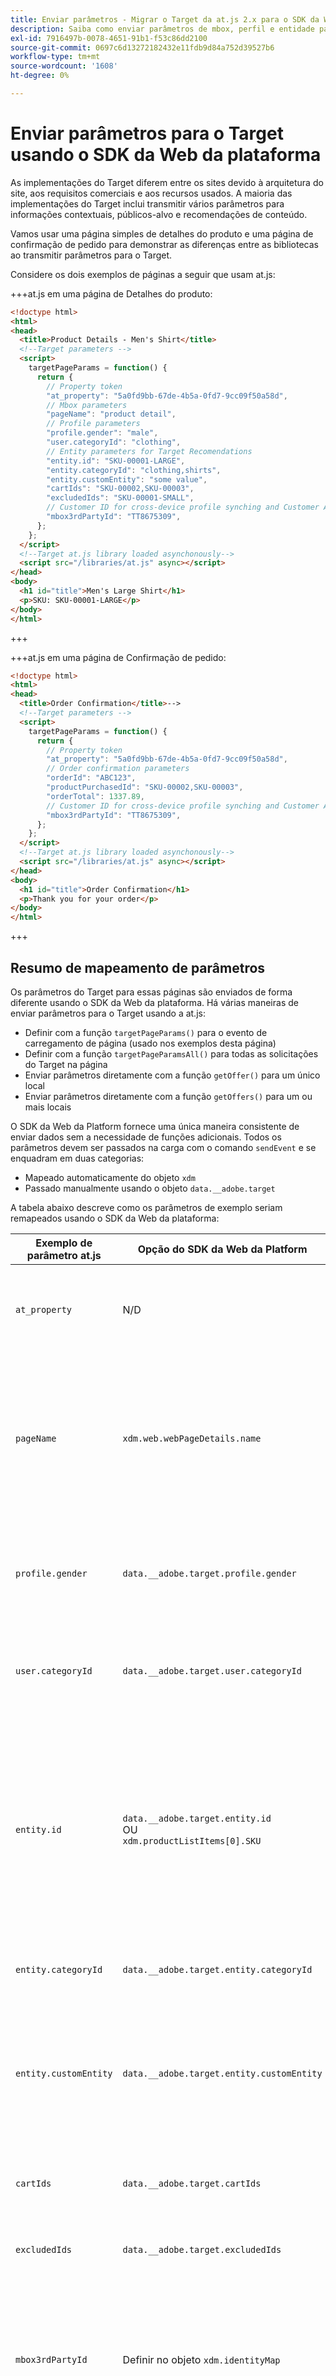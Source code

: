 ```yaml
---
title: Enviar parâmetros - Migrar o Target da at.js 2.x para o SDK da Web
description: Saiba como enviar parâmetros de mbox, perfil e entidade para o Adobe Target usando o SDK da Web do Experience Platform.
exl-id: 7916497b-0078-4651-91b1-f53c86dd2100
source-git-commit: 0697c6d13272182432e11fdb9d84a752d39527b6
workflow-type: tm+mt
source-wordcount: '1608'
ht-degree: 0%

---
```


# Enviar parâmetros para o Target usando o SDK da Web da plataforma

As implementações do Target diferem entre os sites devido à arquitetura do site, aos requisitos comerciais e aos recursos usados. A maioria das implementações do Target inclui transmitir vários parâmetros para informações contextuais, públicos-alvo e recomendações de conteúdo.

Vamos usar uma página simples de detalhes do produto e uma página de confirmação de pedido para demonstrar as diferenças entre as bibliotecas ao transmitir parâmetros para o Target.

Considere os dois exemplos de páginas a seguir que usam at.js:

+++at.js em uma página de Detalhes do produto:

```HTML
<!doctype html>
<html>
<head>
  <title>Product Details - Men's Shirt</title>
  <!--Target parameters -->
  <script>
    targetPageParams = function() {
      return {
        // Property token
        "at_property": "5a0fd9bb-67de-4b5a-0fd7-9cc09f50a58d",
        // Mbox parameters
        "pageName": "product detail",
        // Profile parameters
        "profile.gender": "male",
        "user.categoryId": "clothing",
        // Entity parameters for Target Recomendations
        "entity.id": "SKU-00001-LARGE",
        "entity.categoryId": "clothing,shirts",
        "entity.customEntity": "some value",
        "cartIds": "SKU-00002,SKU-00003",
        "excludedIds": "SKU-00001-SMALL",
        // Customer ID for cross-device profile synching and Customer Attributes
        "mbox3rdPartyId": "TT8675309",
      };
    };
  </script>
  <!--Target at.js library loaded asynchonously-->
  <script src="/libraries/at.js" async></script>
</head>
<body>
  <h1 id="title">Men's Large Shirt</h1>
  <p>SKU: SKU-00001-LARGE</p>
</body>
</html>
```

+++


+++at.js em uma página de Confirmação de pedido:

```HTML
<!doctype html>
<html>
<head>
  <title>Order Confirmation</title>-->
  <!--Target parameters -->
  <script>
    targetPageParams = function() {
      return {
        // Property token
        "at_property": "5a0fd9bb-67de-4b5a-0fd7-9cc09f50a58d",
        // Order confirmation parameters
        "orderId": "ABC123",
        "productPurchasedId": "SKU-00002,SKU-00003",
        "orderTotal": 1337.89,
        // Customer ID for cross-device profile synching and Customer Attributes
        "mbox3rdPartyId": "TT8675309",
      };
    };
  </script>
  <!--Target at.js library loaded asynchonously-->
  <script src="/libraries/at.js" async></script>
</head>
<body>
  <h1 id="title">Order Confirmation</h1>
  <p>Thank you for your order</p>
</body>
</html>
```

+++


## Resumo de mapeamento de parâmetros

Os parâmetros do Target para essas páginas são enviados de forma diferente usando o SDK da Web da plataforma. Há várias maneiras de enviar parâmetros para o Target usando a at.js:

- Definir com a função `targetPageParams()` para o evento de carregamento de página (usado nos exemplos desta página)
- Definir com a função `targetPageParamsAll()` para todas as solicitações do Target na página
- Enviar parâmetros diretamente com a função `getOffer()` para um único local
- Enviar parâmetros diretamente com a função `getOffers()` para um ou mais locais


O SDK da Web da Platform fornece uma única maneira consistente de enviar dados sem a necessidade de funções adicionais. Todos os parâmetros devem ser passados na carga com o comando `sendEvent` e se enquadram em duas categorias:

- Mapeado automaticamente do objeto `xdm`
- Passado manualmente usando o objeto `data.__adobe.target`

A tabela abaixo descreve como os parâmetros de exemplo seriam remapeados usando o SDK da Web da plataforma:

| Exemplo de parâmetro at.js | Opção do SDK da Web da Platform | Notas |
| --- | --- | --- |
| `at_property` | N/D | Os tokens de propriedade estão configurados na [sequência de dados](https://experienceleague.adobe.com/docs/experience-platform/edge/datastreams/configure.html?lang=pt-BR#target) e não podem ser definidos na chamada `sendEvent`. |
| `pageName` | `xdm.web.webPageDetails.name` | Todos os parâmetros de mbox do Target devem ser passados como parte do objeto `xdm` e estar em conformidade com um esquema usando a classe XDM ExperienceEvent. Os parâmetros da mbox não podem ser passados como parte do objeto `data`. |
| `profile.gender` | `data.__adobe.target.profile.gender` | Todos os parâmetros de perfil do Target devem ser passados como parte do objeto `data` e prefixados com `profile.` para serem mapeados adequadamente. |
| `user.categoryId` | `data.__adobe.target.user.categoryId` | Parâmetro reservado usado para o recurso Afinidade de Categoria do Destino que deve ser passado como parte do objeto `data`. |
| `entity.id` | `data.__adobe.target.entity.id` <br>OU<br> `xdm.productListItems[0].SKU` | As IDs de entidade são usadas para contadores comportamentais do Recommendations de destino. Essas IDs de entidade podem ser passadas como parte do objeto `data` ou mapeadas automaticamente a partir do primeiro item na matriz `xdm.productListItems` se sua implementação usar esse grupo de campos. |
| `entity.categoryId` | `data.__adobe.target.entity.categoryId` | As IDs de categoria de entidade podem ser passadas como parte do objeto `data`. |
| `entity.customEntity` | `data.__adobe.target.entity.customEntity` | Parâmetros de entidade personalizados são usados para atualizar o catálogo de produtos do Recommendations. Esses parâmetros personalizados devem ser passados como parte do objeto `data`. |
| `cartIds` | `data.__adobe.target.cartIds` | Usado para os algoritmos de recomendações baseadas no carrinho do Target. |
| `excludedIds` | `data.__adobe.target.excludedIds` | Usado para impedir que IDs de entidade específicas retornem em um design de recomendações. |
| `mbox3rdPartyId` | Definir no objeto `xdm.identityMap` | Usado para sincronizar perfis do Target entre dispositivos e atributos do cliente. O namespace a ser usado para a ID do cliente deve ser especificado na [Configuração de destino da sequência de dados](https://experienceleague.adobe.com/docs/experience-platform/edge/personalization/adobe-target/using-mbox-3rdpartyid.html?lang=pt-BR). |
| `orderId` | `xdm.commerce.order.purchaseID` | Usado para identificar um pedido exclusivo para o rastreamento de conversão do Target. |
| `orderTotal` | `xdm.commerce.order.priceTotal` | Usado para rastrear totais de ordem para metas de conversão e otimização de Target. |
| `productPurchasedId` | `data.__adobe.target.productPurchasedId` <br>OU<br> `xdm.productListItems[0-n].SKU` | Usado para rastreamento de conversão do Target e algoritmos de recomendações. Consulte a seção [parâmetros de entidade](#entity-parameters) abaixo para obter detalhes. |
| `mboxPageValue` | `data.__adobe.target.mboxPageValue` | Usado para a meta de atividade [pontuação personalizada](https://experienceleague.adobe.com/docs/target/using/activities/success-metrics/capture-score.html?lang=pt-BR). |

{style="table-layout:auto"}

## Parâmetros personalizados

Parâmetros de mbox personalizados devem ser passados como dados XDM com o comando `sendEvent`. É importante garantir que o esquema XDM inclua todos os campos necessários para a implementação do Target.

Exemplo de at.js usando `targetPageParams()`:

```JavaScript
targetPageParams = function() {
  return {
    "pageName": "product detail"
  };
};
```

Exemplos de JavaScript do SDK da Web da plataforma usando o comando `sendEvent`:

>[!BEGINTABS]

>[!TAB JavaScript]

```JavaScript
alloy("sendEvent", {
  "xdm": {
    "web": {
      "webPageDetails": {
        // Other attributes included according to xdm schema
        "name": "product detail"
      }
    }
  }
});
```

>[!TAB Tags]

Nas marcas, primeiro use um elemento de dados [!UICONTROL objeto XDM] para mapear para o campo XDM:

![Mapeamento para um campo XDM em um elemento de dados do Objeto XDM](assets/params-tags-pageName.png){zoomable="yes"}

E inclua seu [!UICONTROL objeto XDM] na sua [!UICONTROL ação de envio] (vários [!UICONTROL objetos XDM] podem ser [mesclados](https://experienceleague.adobe.com/docs/experience-platform/tags/extensions/client/core/overview.html?lang=pt-BR#merged-objects)):

![Incluindo um elemento de dados de objeto XDM em um evento Send](assets/params-tags-sendEvent.png){zoomable="yes"}

>[!ENDTABS]


>[!NOTE]
>
>Como os parâmetros personalizados da mbox fazem parte do objeto `xdm`, você precisa atualizar quaisquer públicos-alvo, atividades ou scripts de perfil que referenciem esses parâmetros da mbox usando seus novos nomes. Consulte a página [Atualizar públicos-alvo e scripts de perfil do Target para compatibilidade com o SDK da Web da plataforma](update-audiences.md) deste tutorial para obter mais informações.


## Parâmetros do perfil

Os parâmetros do perfil de destino devem ser passados sob o objeto `data.__adobe.target` na carga do comando `sendEvent` do SDK da Web da plataforma.

Semelhante ao at.js, todos os parâmetros de perfil também devem ter o prefixo `profile.` para que o valor seja armazenado corretamente como um atributo de perfil de Destino persistente. O parâmetro reservado `user.categoryId` para o recurso de Afinidade de Categoria do Target tem o prefixo `user.`.

Exemplo de at.js usando `targetPageParams()`:

```JavaScript
targetPageParams = function() {
  return {
    "profile.gender": "male",
    "user.categoryId": "clothing"
  };
};
```

Exemplos de SDK da Web da plataforma usando o comando `sendEvent`:

>[!BEGINTABS]

>[!TAB JavaScript]

```JavaScript
alloy("sendEvent", {
  "data": {
    "__adobe": {
      "target": {
        "profile.gender": "male",
        "user.categoryId": "clothing"
      }
    }
  }
});
```

>[!TAB Tags]

Nas marcas, primeiro crie um elemento de dados para definir o objeto `data.__adobe.target`:

![Definindo seu objeto de dados em um elemento de dados](assets/params-tags-dataObject.png){zoomable="yes"}

E inclua seu objeto de dados em sua [!UICONTROL ação de envio] (vários [!UICONTROL objetos] podem ser [mesclados](https://experienceleague.adobe.com/docs/experience-platform/tags/extensions/client/core/overview.html?lang=pt-BR#merged-objects)):

![Incluindo um objeto de dados em um evento Send](assets/params-tags-sendEvent-withData.png){zoomable="yes"}

>[!ENDTABS]

## Parâmetros de entidade

Parâmetros de entidade são usados para transmitir dados comportamentais e informações de catálogo complementares para o Target Recommendations. Todos os [parâmetros de entidade](https://experienceleague.adobe.com/docs/target/using/recommendations/entities/entity-attributes.html?lang=pt-BR) suportados pela at.js também são suportados pelo SDK da Web da plataforma. Semelhante aos parâmetros de perfil, todos os parâmetros de entidade devem ser passados sob o objeto `data.__adobe.target` na carga do comando `sendEvent` do SDK da Web da plataforma.

Os parâmetros de entidade para um item específico devem ter o prefixo `entity.` para a captura adequada de dados. Os parâmetros `cartIds` e `excludedIds` reservados para algoritmos de recomendações não devem ter o prefixo e o valor de cada um deles deve conter uma lista separada por vírgulas de IDs de entidade.

Exemplo de at.js usando `targetPageParams()`:

```JavaScript
targetPageParams = function() {
  return {
    "entity.id": "SKU-00001-LARGE",
    "entity.categoryId": "clothing,shirts",
    "entity.customEntity": "some value",
    "cartIds": "SKU-00002,SKU-00003",
    "excludedIds": "SKU-00001-SMALL"
  };
};
```

Exemplos de SDK da Web da plataforma usando o comando `sendEvent`:

>[!BEGINTABS]

>[!TAB JavaScript]

```JavaScript
alloy("sendEvent", {
  "data": {
    "__adobe": {
      "target": {
        "entity.id": "SKU-00001-LARGE",
        "entity.categoryId": "clothing,shirts",
        "entity.customEntity": "some value",
        "cartIds": "SKU-00002,SKU-00003",
        "excludedIds": "SKU-00001-SMALL"
      }
    }
  }
});
```

>[!TAB Tags]

Nas marcas, primeiro crie um elemento de dados para definir o objeto `data.__adobe.target`:

![Definindo seu objeto de dados em um elemento de dados](assets/params-tags-dataObject-entities.png){zoomable="yes"}

E inclua seu objeto de dados em sua [!UICONTROL ação de envio] (vários [!UICONTROL objetos] podem ser [mesclados](https://experienceleague.adobe.com/docs/experience-platform/tags/extensions/client/core/overview.html?lang=pt-BR#merged-objects)):

![Incluindo um objeto de dados em um evento Send](assets/params-tags-sendEvent-withData.png){zoomable="yes"}

>[!ENDTABS]

>[!NOTE]
>
>Se o grupo de campos `commerce` for usado e a matriz `productListItems` for incluída na carga XDM, o primeiro valor `SKU` nessa matriz será mapeado para `entity.id` para fins de incremento de uma exibição de produto.


## Parâmetros de compra

Os parâmetros de compra são passados em uma página de confirmação de pedido após um pedido bem-sucedido e são usados para metas de conversão e otimização do Target. Com uma implementação do SDK da Web da Platform, esses parâmetros e são mapeados automaticamente a partir de dados XDM transmitidos como parte do grupo de campos `commerce`.

Exemplo de at.js usando `targetPageParams()`:

```JavaScript
targetPageParams = function() {
  return {
    "orderId": "ABC123",
    "productPurchasedId": "SKU-00002,SKU-00003"
    "orderTotal": 1337.89
  };
};
```

As informações de compra são passadas para o Target quando o grupo de campos `commerce` tem `purchases.value` definido como `1`. A ID do pedido e o total do pedido são mapeados automaticamente a partir do objeto `order`. Se a matriz `productListItems` estiver presente, os valores `SKU` serão usados para `productPurchasedId`.

Exemplo de SDK da Web da plataforma usando `sendEvent`:

>[!BEGINTABS]

>[!TAB JavaScript]

```JavaScript
alloy("sendEvent", {
  "xdm": {
    "commerce": {
      "order": {
        "purchaseID": "ABC123",
        "priceTotal": 1337.89
      },
      "purchases": {
        "value": 1
      }
    },
    "productListItems": [{
      "SKU": "SKU-00002"
    }, {
      "SKU": "SKU-00003"
    }],
      "_experience": {
          "decisioning": {
              "propositions": [{
                  "scope": "<your_mbox>"
              }],
              "propositionEventType": {
                  "display": 1
              }
          }
      }
  }
});
```

>[!TAB Tags]

Nas tags, primeiro use um elemento de dados [!UICONTROL objeto XDM] para mapear para os campos XDM necessários (consulte o exemplo do JavaScript) e o escopo personalizado opcional:

![Mapeamento para um campo XDM em um elemento de dados do Objeto XDM](assets/params-tags-purchase.png){zoomable="yes"}

E inclua seu [!UICONTROL objeto XDM] na sua [!UICONTROL ação de envio] (vários [!UICONTROL objetos XDM] podem ser [mesclados](https://experienceleague.adobe.com/docs/experience-platform/tags/extensions/client/core/overview.html?lang=pt-BR#merged-objects)):

![Incluindo um elemento de dados de objeto XDM em um evento Send](assets/params-tags-sendEvent-purchase.png){zoomable="yes"}

>[!ENDTABS]

>[!IMPORTANT]
>
> `_experience.decisioning.propositionEventType` deve ser definido com `display: 1` para que a chamada seja usada para incrementar uma métrica do Target.

>[!NOTE]
>
> Se você quiser usar um nome de local/mbox personalizado em sua definição de métrica do Target, por exemplo `orderConfirmPage`, preencha a matriz `_experience.decisioning.propositions` com um escopo personalizado, como no exemplo acima.

>[!NOTE]
>
>O valor `productPurchasedId` também pode ser passado como uma lista separada por vírgulas de IDs de entidade sob o objeto `data`.


## ID do cliente (mbox3rdPartyId)

O Target permite a sincronização de perfis entre dispositivos e sistemas usando uma única ID de cliente. Com a at.js, isso pode ser definido como `mbox3rdPartyId` na solicitação do Target ou como a primeira ID do cliente enviada para o Serviço de identidade Experience Cloud. Ao contrário da at.js, uma implementação do SDK da Web da Platform permite especificar qual ID de cliente usar como o `mbox3rdPartyId`, se houver várias. Por exemplo, se sua empresa tiver uma ID de cliente global e IDs de cliente separadas para diferentes linhas de negócios, você poderá configurar qual ID do Target deve usar.

Há algumas etapas para configurar a sincronização de ID para casos de uso entre dispositivos e Atributos do cliente:

1. Crie um **[!UICONTROL namespace de identidade]** para a ID do cliente na tela **[!UICONTROL Identidades]** da Coleção de Dados ou da Plataforma
1. Verifique se o **[!UICONTROL alias]** nos Atributos do cliente corresponde ao **[!UICONTROL símbolo de identidade]** do seu namespace
1. Especifique o **[!UICONTROL símbolo de identidade]** como o **[!UICONTROL Namespace de ID de Terceiros de Destino]** na configuração de Destino da sequência de dados
1. Executar um comando `sendEvent` usando o grupo de campos `identityMap`

Exemplo de at.js usando `targetPageParams()`:

```JavaScript
targetPageParams = function() {
  return {
    "mbox3rdPartyId": "TT8675309"
  };
};
```

Exemplos de SDK da Web da plataforma usando o comando `sendEvent`:

>[!BEGINTABS]

>[!TAB JavaScript]

```JavaScript
alloy("sendEvent", {
  "xdm": {
    "identityMap": {
      "GLOBAL_CUSTOMER_ID": [{
        "id": "TT8675309",
        "authenticatedState": "authenticated",
        "primary": true
      }]
    }
  }
});
```

>[!TAB Tags]

O valor [!UICONTROL ID], [!UICONTROL Estado autenticado] e [!UICONTROL Namespace] foram capturados em um elemento de dados [!UICONTROL Mapa de identidade]:
![Elemento de dados do Mapa de identidade capturando a ID do cliente](assets/params-tags-customerIdDataElement.png){zoomable="yes"}

O elemento de dados [!UICONTROL Mapa de identidade] é usado para definir o campo [!UICONTROL Mapa de identidade] no elemento de dados [!UICONTROL objeto XDM]:
![Elemento de dados do Mapa de Identidade usado no elemento de dados do objeto XDM](assets/params-tags-customerIdInXDMObject.png){zoomable="yes"}

O [!UICONTROL objeto XDM] é então incluído na ação [!UICONTROL Enviar evento] de uma regra:

![Incluindo um elemento de dados de objeto XDM em um evento Send](assets/params-tags-sendEvent-xdm.png){zoomable="yes"}

No serviço Adobe Target da sua sequência de dados, certifique-se de definir o [!UICONTROL Namespace de ID de terceiros de destino] para o mesmo namespace usado no elemento de dados [!UICONTROL Mapa de identidade]:
![Definir o Namespace da ID de Terceiros de Destino na sequência de dados](assets/params-tags-customerIdNamespaceInDatastream.png){zoomable="yes"}

>[!ENDTABS]

>[!NOTE]
>
> A Adobe recomenda enviar namespaces que representam uma pessoa, como identidades autenticadas, como a identidade principal.



## Exemplo de SDK da Web da Platform

Agora que você entende como os diferentes parâmetros do Target são mapeados usando o SDK da Web da Platform, nossas duas páginas de exemplo podem ser migradas da at.js para o SDK da Web da Platform, como mostrado abaixo. As páginas de exemplo incluem o seguinte:

- Trecho pré-ocultação do Target para uma implementação de biblioteca assíncrona
- O código base do SDK da Web da plataforma
- A biblioteca de JavaScript do SDK da Web da Platform
- Um comando `configure` para inicializar a biblioteca
- Um comando `sendEvent` para enviar dados e solicitar que o conteúdo do Target seja renderizado

+++SDK da Web em uma página de Detalhes do produto:

```HTML
<!doctype html>
<html>
<head>
  <title>Product Details - Men's Shirt</title>

  <!--Prehiding snippet for Target with asynchronous Web SDK deployment-->
  <script>
    !function(e,a,n,t){var i=e.head;if(i){
    if (a) return;
    var o=e.createElement("style");
    o.id="alloy-prehiding",o.innerText=n,i.appendChild(o),setTimeout(function(){o.parentNode&&o.parentNode.removeChild(o)},t)}}
    (document, document.location.href.indexOf("mboxEdit") !== -1, ".body { opacity: 0 !important }", 3000);
  </script>

  <!--Platform Web SDK base code-->
  <script>
    !function(n,o){o.forEach(function(o){n[o]||((n.__alloyNS=n.__alloyNS||
    []).push(o),n[o]=function(){var u=arguments;return new Promise(
    function(i,l){n[o].q.push([i,l,u])})},n[o].q=[])})}
    (window,["alloy"]);
  </script>

  <!--Platform Web SDK loaded asynchonously. Change the src to use the latest supported version.-->
  <script src="https://cdn1.adoberesources.net/alloy/2.6.4/alloy.min.js" async></script>

  <!--Configure Platform Web SDK and send event-->
  <script>
    alloy("configure", {
      "edgeConfigId": "ebebf826-a01f-4458-8cec-ef61de241c93",
      "orgId":"ADB3LETTERSANDNUMBERS@AdobeOrg"
    });
    alloy("sendEvent", {
      "renderDecisions": true,
      "xdm": {
        "identityMap": {
          "GLOBAL_CUSTOMER_ID": [{
            "id": "TT8675309",
            "authenticatedState": "authenticated",
            "primary": true
          }]
        },
        "web": {
          "webPageDetails": {
            // Other attributes included according to XDM schema
            "pageName": "product detail"
          }
        }
      },
      "data": {
        "__adobe": {
          "target": {
            "profile.gender": "male",
            "user.categoryId": "clothing",
            "entity.id": "SKU-00001-LARGE",
            "entity.categoryId": "clothing,shirts",
            "entity.customEntity": "some value",
            "cartIds": "SKU-00002,SKU-00003",
            "excludedIds": "SKU-00001-SMALL"
          }
        }
      }
    });
  </script>
</head>
<body>
  <h1 id="title">Men's Large Shirt</h1>
  <p>SKU: SKU-00001-LARGE</p>
</body>
</html>
```

+++

+++SDK da Web em uma página de Confirmação de pedido:

```HTML
<!doctype html>
<html>
<head>
  <title>Order Confirmation</title>


  <!--Prehiding snippet for Target with asynchronous Web SDK deployment-->

  <script>
    !function(e,a,n,t){var i=e.head;if(i){
    if (a) return;
    var o=e.createElement("style");
    o.id="alloy-prehiding",o.innerText=n,i.appendChild(o),setTimeout(function(){o.parentNode&&o.parentNode.removeChild(o)},t)}}
    (document, document.location.href.indexOf("mboxEdit") !== -1, ".body { opacity: 0 !important }", 3000);
  </script>

  <!--Platform Web SDK base code-->

  <script>
    !function(n,o){o.forEach(function(o){n[o]||((n.__alloyNS=n.__alloyNS||
    []).push(o),n[o]=function(){var u=arguments;return new Promise(
    function(i,l){n[o].q.push([i,l,u])})},n[o].q=[])})}
    (window,["alloy"]);
  </script>
  <!--Platform Web SDK loaded asynchonously. Change the src to use the latest supported version.-->
  <script src="https://cdn1.adoberesources.net/alloy/2.6.4/alloy.min.js" async></script>

  <!--Configure Platform Web SDK and send event-->
  <script>
    alloy("configure", {
      "edgeConfigId": "ebebf826-a01f-4458-8cec-ef61de241c93",
      "orgId":"ADB3LETTERSANDNUMBERS@AdobeOrg"
    });
    alloy("sendEvent", {
      "xdm": {
        "identityMap": {
          "GLOBAL_CUSTOMER_ID": [{
            "id": "TT8675309",
            "authenticatedState": "authenticated",
            "primary": true
          }]
        },
        "commerce": {
          "order": {
            "purchaseID": "ABC123",
            "priceTotal": 1337.89
          },
          "purchases": {
            "value": 1
          }
        },
        "productListItems": [{
          "SKU": "SKU-00002"
        }, {
          "SKU": "SKU-00003"
        }],
        "_experience": {
            "decisioning": {
                "propositions": [{
                    "scope": "<your_mbox>"
                }],
                "propositionEventType": {
                    "display": 1
                }
            }
        }
      }
    });
  </script>
</head>
<body>
  <h1 id="title">Order Confirmation</h1>
  <p>Thank you for your order</p>
</body>
</html>
```

+++

Em seguida, saiba como [rastrear eventos de conversão do Target](track-events.md) com o SDK da Web da plataforma.

>[!NOTE]
>
>Estamos empenhados em ajudar você a ter sucesso com a migração do Target da at.js para o SDK da Web. Se você encontrar obstáculos com sua migração ou achar que há informações críticas ausentes neste guia, envie-nos uma mensagem em [esta discussão da comunidade](https://experienceleaguecommunities.adobe.com/t5/adobe-experience-platform-data/tutorial-discussion-migrate-target-from-at-js-to-web-sdk/m-p/575587?profile.language=pt#M463).
